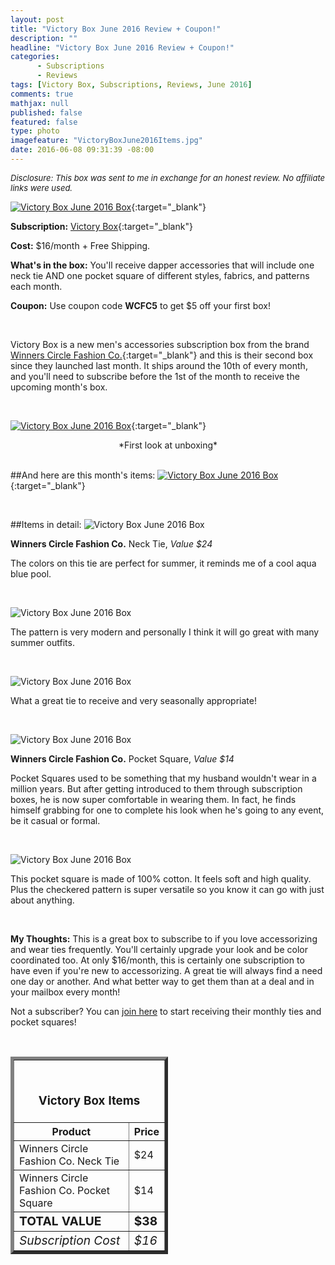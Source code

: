 ```yaml
---
layout: post
title: "Victory Box June 2016 Review + Coupon!"
description: ""
headline: "Victory Box June 2016 Review + Coupon!"
categories: 
      - Subscriptions
      - Reviews
tags: [Victory Box, Subscriptions, Reviews, June 2016]
comments: true
mathjax: null
published: false
featured: false
type: photo
imagefeature: "VictoryBoxJune2016Items.jpg"
date: 2016-06-08 09:31:39 -08:00
---
```


<i><font size="2">Disclosure: This box was sent to me in exchange for an honest review. No affiliate links were used.</font></i>

[![Victory Box June 2016 Box](http://whatsupmailbox.com/images/VictoryBoxJune2016Box.jpg)](http://www.winnerscirclefashion.com/victorybox){:target="_blank"}

**Subscription:** [Victory Box](http://www.winnerscirclefashion.com/victorybox){:target="_blank"}

**Cost:** $16/month + Free Shipping.

**What's in the box:** You'll receive dapper accessories that will include one neck tie AND one pocket square of different styles, fabrics, and patterns each month.

**Coupon:** Use coupon code **WCFC5** to get $5 off your first box!

<br>

Victory Box is a new men's accessories subscription box from the brand [Winners Circle Fashion Co.](http://www.winnerscirclefashion.com){:target="_blank"}</a> and this is their second box since they launched last month. It ships around the 10th of every month, and you'll need to subscribe before the 1st of the month to receive the upcoming month's box.  

<br>

[![Victory Box June 2016 Box](http://whatsupmailbox.com/images/VictoryBoxJune2016OpenBox.jpg)](http://www.winnerscirclefashion.com/victorybox){:target="_blank"}
<center>*First look at unboxing*</center>

<br>

##And here are this month's items:
[![Victory Box June 2016 Box](http://whatsupmailbox.com/images/VictoryBoxJune2016Items.jpg)](http://www.winnerscirclefashion.com/victorybox){:target="_blank"}

<br>

##Items in detail:
![Victory Box June 2016 Box](http://whatsupmailbox.com/images/VictoryBoxJune2016WinnersCircleFashionNeckTie.jpg)

**Winners Circle Fashion Co.** Neck Tie, *Value $24*

The colors on this tie are perfect for summer, it reminds me of a cool aqua blue pool.

<br>

![Victory Box June 2016 Box](http://whatsupmailbox.com/images/VictoryBoxJune2016WinnersCircleFashionNeckTie2.jpg)

The pattern is very modern and personally I think it will go great with many summer outfits.

<br>

![Victory Box June 2016 Box](http://whatsupmailbox.com/images/VictoryBoxJune2016WinnersCircleFashionNeckTie3.jpg)

What a great tie to receive and very seasonally appropriate!

<br>

![Victory Box June 2016 Box](http://whatsupmailbox.com/images/VictoryBoxJune2016WinnersCircleFashionPocketSquare.jpg)

**Winners Circle Fashion Co.** Pocket Square, *Value $14*

Pocket Squares used to be something that my husband wouldn't wear in a million years. But after getting introduced to them through subscription boxes, he is now super comfortable in wearing them. In fact, he finds himself grabbing for one to complete his look when he's going to any event, be it casual or formal.

<br>

![Victory Box June 2016 Box](http://whatsupmailbox.com/images/VictoryBoxJune2016WinnersCircleFashionPocketSquare2.jpg)

This pocket square is made of 100% cotton. It feels soft and high quality. Plus the checkered pattern is super versatile so you know it can go with just about anything.

<br>

<i class="icon-exclamation-sign"></i> **My Thoughts:** This is a great box to subscribe to if you love accessorizing and wear ties frequently. You'll certainly upgrade your look and be color coordinated too. At only $16/month, this is certainly one subscription to have even if you're new to accessorizing. A great tie will always find a need one day or another. And what better way to get them than at a deal and in your mailbox every month!

Not a subscriber? You can [join here](http://www.winnerscirclefashion.com/victorybox) to start receiving their monthly ties and pocket squares!

<br>

<TABLE  BORDER="5" style="width:50%">
   <TR>
      <TH COLSPAN="2">
         <H3><BR><center>Victory Box Items</center></H3>
      </TH>
   </TR>
      <TH>Product</TH>
      <TH>Price</TH>
  <TR>
      <TD>Winners Circle Fashion Co. Neck Tie</TD>
      <TD>$24</TD>
   </TR>
   <TR>
      <TD>Winners Circle Fashion Co. Pocket Square</TD>
      <TD>$14</TD>
   </TR>
   <TR>
      <TD><b><big>TOTAL VALUE</big></b></TD>
      <TD><b><big>$38</big></b></TD>
   </TR>
   <TR>
      <TD><i><big>Subscription Cost</big></i></TD>
      <TD><i><big>$16</big></i></TD>
   </TR>
</TABLE>

